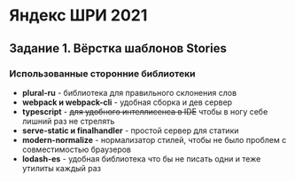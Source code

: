 # Яндекс ШРИ 2021

## Задание 1. Вёрстка шаблонов Stories

### Использованные сторонние библиотеки

- **plural-ru** - библиотека для правильного склонения слов
- **webpack и webpack-cli** - удобная сборка и дев сервер
- **typescript** - ~~для удобного интеллисенса в IDE~~ чтобы в ногу себе лишний раз не стрелять
- **serve-static и finalhandler** - простой сервер для статики
- **modern-normalize** - нормализатор стилей, чтобы не было проблем с совместимостью браузеров
- **lodash-es** - удобная библиотека что бы не писать одни и теже утилиты каждый раз
